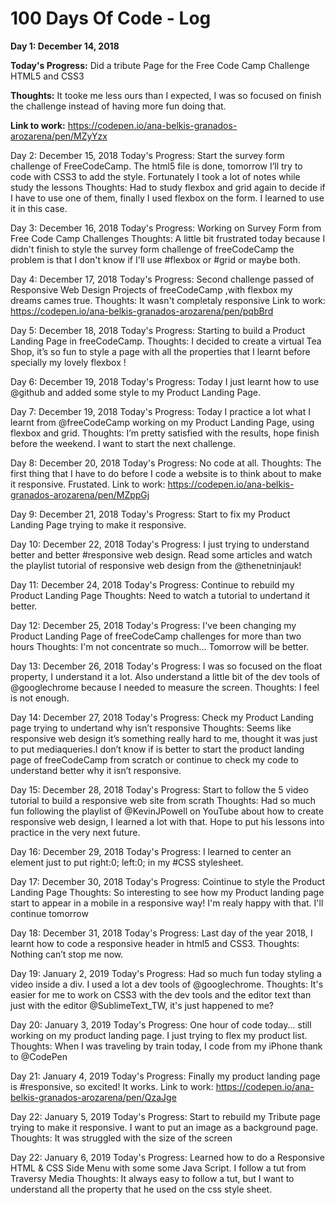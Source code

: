 # 100 Days Of Code - Log

**Day 1: December 14, 2018**

**Today's Progress:** Did a tribute Page for the Free Code Camp Challenge HTML5 and CSS3

**Thoughts:** It tooke me less ours than I expected, I was so focused on finish the challenge instead of having more fun doing that.

**Link to work:** https://codepen.io/ana-belkis-granados-arozarena/pen/MZyYzx


Day 2: December 15, 2018
Today's Progress: Start the survey form challenge of FreeCodeCamp. The html5 file is done, tomorrow I’ll try to code with CSS3 to add the style. Fortunately I took a lot of notes while study the lessons
Thoughts: Had to study flexbox and grid again to decide if I have to use one of them, finally I used flexbox on the form. I learned to use it in this case.

Day 3: December 16, 2018
Today's Progress: Working on Survey Form from Free Code Camp Challenges
Thoughts: A little bit frustrated today because I didn't finish to style the survey form challenge of freeCodeCamp the problem is that I don't know if I'll use #flexbox or #grid or maybe both.

Day 4: December 17, 2018
Today's Progress: Second challenge passed of Responsive Web Design Projects of freeCodeCamp ,with flexbox my dreams cames true.
Thoughts: It wasn't completaly responsive 
Link to work: https://codepen.io/ana-belkis-granados-arozarena/pen/pqbBrd

Day 5: December 18, 2018
Today's Progress: Starting to build a Product Landing Page in freeCodeCamp. 
Thoughts: I decided to create a virtual Tea Shop, it’s so fun to style a page with all the properties that I learnt before specially my lovely flexbox !

Day 6: December 19, 2018
Today's Progress: Today I just learnt how to use @github and added some style to my Product Landing Page.

Day 7: December 19, 2018
Today's Progress: Today I practice a lot what I learnt from @freeCodeCamp working on my Product Landing Page, using flexbox and grid. 
Thoughts: I’m pretty satisfied with the results, hope finish before the weekend. I want to start the next challenge. 

Day 8: December 20, 2018
Today's Progress: No code at all.
Thoughts: The first thing that I have to do before I code a website is to think about to make it responsive. Frustated.
Link to work: https://codepen.io/ana-belkis-granados-arozarena/pen/MZppGj

Day 9: December 21, 2018
Today's Progress: Start to fix my Product Landing Page trying to make it responsive.

Day 10: December 22, 2018
Today's Progress: I just trying to understand better and better #responsive web design. Read some articles and watch the playlist tutorial of responsive web design from the @thenetninjauk! 

Day 11: December 24, 2018
Today's Progress: Continue to rebuild my Product Landing Page
Thoughts: Need to watch a tutorial to undertand it better.

Day 12: December 25, 2018
Today's Progress: I've been changing my Product Landing Page of freeCodeCamp challenges for more than two hours
Thoughts: I'm not concentrate so much... Tomorrow will be better.

Day 13: December 26, 2018
Today's Progress: I was so focused on the float property, I understand it a lot. Also understand a little bit of the dev tools of @googlechrome because I needed to measure the screen.
Thoughts: I feel is not enough.

Day 14: December 27, 2018
Today's Progress: Check my Product Landing page trying to undertand why isn’t responsive
Thoughts: Seems like responsive web design it’s something really hard to me, thought it was just to put mediaqueries.I don’t know if is better to start the product landing page of freeCodeCamp from scratch or continue to check my code to understand better why it isn’t responsive.

Day 15: December 28, 2018
Today's Progress: Start to follow the 5 video tutorial to build a responsive web site from scrath 
Thoughts: Had so much fun following the playlist of @KevinJPowell  on YouTube about how to create responsive web design, I learned a lot with that. Hope to put his lessons into practice in the very next future.

Day 16: December 29, 2018
Today's Progress: I learned to center an element just to put right:0; left:0; in my #CSS stylesheet.

Day 17: December 30, 2018
Today's Progress: Cointinue to style the Product Landing Page
Thoughts: So interesting to see how my Product landing page start to appear in a mobile in a responsive way! I'm realy happy with that. I'll continue tomorrow

Day 18: December 31, 2018
Today's Progress: Last day of the year 2018, I learnt how to code a responsive header in html5 and CSS3.
Thoughts: Nothing can’t stop me now.

Day 19: January 2, 2019 
Today's Progress: Had so much fun today styling a video inside a div. I used a lot a dev tools of @googlechrome.
Thoughts: It's easier for me to work on CSS3 with the dev tools and the editor text than just with the editor @SublimeText_TW, it's just happened to me?

Day 20: January 3, 2019 
Today's Progress: One hour of code today... still working on my product landing page. I just trying to flex my product list.
Thoughts: When I was traveling by train today, I code from my iPhone thank to @CodePen 

Day 21: January 4, 2019 
Today's Progress: Finally my product landing page is #responsive, so excited! It works. 
Link to work: https://codepen.io/ana-belkis-granados-arozarena/pen/QzaJge

Day 22: January 5, 2019 
Today's Progress: Start to rebuild my Tribute page trying to make it responsive. I want to put an image as a background page.
Thoughts: It was struggled with the size of the screen

Day 22: January 6, 2019 
Today's Progress: Learned how to do a Responsive HTML & CSS Side Menu with some some Java Script. I follow a tut from Traversy Media
Thoughts: It always easy to follow a tut, but I want to understand all the property that he used on the css style sheet.
